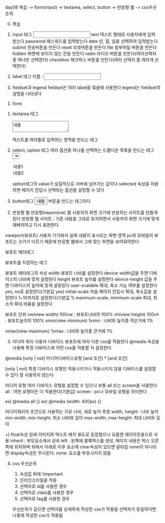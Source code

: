 day08
복습 -> form(input) -> textarea, select, button -> 반응형 웹 -> css우선순위

0. 복습

1) input 태그
   <input type ="사용할타입" />
   text 텍스트 형태로 사용자에게 입력 받는다
   password 패스워드를 입력받는다
   date 년, 월, 일을 선택하여 입력받는다
   submit 전송버튼을 만든다
   reset 리셋버튼을 만든다
   file 첨부파일 버튼을 만든다
   hidden 화면에 보이지 않는 칸을 만든다
   radio 라디오 버튼을 만든다(여러선택지 중 하나만 선택한다)
   checkbox 체크박스 버튼을 만든다(여러 선택지 중 여러개 선택한다)

2) label 태그
   <label for="name">이름 :
   <input type ="" id="name" />
   </label>

3) fieldset과 legend
   fieldset은 여러 label을 묶을때 사용한다
   legend는 fieldset의 설명을 나타낸다

1. form

1) textarea 태그
   <textarea cols ="가로너비" rows ="세로 길이">내용</textarea>
   텍스트를 여러줄로 입력하는 영역을 만드는 태그

2) select, option 태그
   여러 옵션중 하나를 선택하는 드롭다운 목록을 만드는 태그
   <select>
      <option value ="값1">내용1</option>
      <option value ="값2">내용2</option>
   </select>

   option태그의 value가 실질적으로 서버에 넘어가는 값이다
   selected 속성을 이용하면 페이지 진입시 선택되는 옵션을 설정할 수 있다

3) button태그
   <button type="submit | reset | button">내용</button>
   버튼을 만드는 태그이다

2. 반응형 웹
   반응형(reponsive) 웹
   사용자의 화면 크기에 반응하는 사이트를 만들게 된다
   반응형 웹 사이트 : 기존 내용을 그대로 유지하면서 사용자의 화면 크기에 맞게
   재배치하고 다시 표현한다

viewport(뷰포트)
사용자 기기에서 실제 내용이 표시되는 화면 영역
pc와 모바일의 뷰포트는 크기가 다르기 때문에 반응형 웹에서 그에 맞는 화면을 보여줘야한다

뷰포트 메타태그

   <meta name="viewport" content="속성1=값1, 속성2=값2,...">
   뷰포트를 지정하는 태그

뷰포트 메타태그의 속성
width
뷰포트 너비를 설정한다
device-width값을 주면 디바이스의 너비에 맞게 설정된다
height
뷰포트 높이를 설정한다
device-height 값을 주면 디바이스의 높이에 맞게 설정된다
user-scalable
확대, 축소 가능 여부를 설정한다
yes, no로 설정한다(기본값 yes)
initial-scale
처음 페이지 진입시 확대, 축소값을 설정한다
1~10까지로 설정한다(기본값 1)
maximum-scale, minimum-scale
최대, 최소의 확대 비율을 설정한다

   <meta name="viewport" content="width=device-width, initial-scale=1.0">

뷰포트 단위
vw(view width)
100vw : 뷰포트너비의 100%
vh(view height)
100vh : 뷰포트높이의 100%
vmin(view minimum)
1vmin : 너비와 높이중 작은거에 1%

vmax(view maximum)
1vmax : 너비와 높이중 큰거에 1%

3. 미디어 쿼리
   사용자 디바이스 뷰포트에 따라 다른 css를 적용한다
   @media 속성을 사용해 특정 디바이스에 어떤 css를 적용할 지 설정한다

@media [only | not] 미디어디바이스유형 [and 조건] \* [and 조건]

[only | not]
특정 디바이스 유형만 적용시키거나 적용시키지 않을 디바이스를 설정할 수 있다
잘 사용하지 않는다

미디어 유형
여러 디바이스 유형을 설정할 수 있으나 보통 all 또는 screen을 사용한다
all : 어떤 유형이든 다 적용한다(기본값)
screen : pc나 모바일 유형을 의미한다

ex) @media all {}
ex) @media (width: 400px) {}

미디어쿼리의 조건으로 사용하는 가로 너비, 세로 높이 측정
width, height : 너비 높이
min-width, min-height: 최소 너비와 길이
max-width, max-height: 최대 너비와 길이

+) float속성
원래 이미지와 텍스트 배치 용도로 등장했으나 요즘엔 레이아웃용으로 사용
inherit : 부모요소에서 상속
left : 왼쪽에 블록박스를 생성, 페이지 내용은 박스 오른쪽에 위치하며 위에서 아래로
이후 요소에 clear속성이 있으면 달라짐
none이 아니라면 display속성은 무시된다.
none: 요소를 부유시키지 않음

4. css 우선순위

   1. 속성값 뒤에 !important
   2. 인라인스타일을 적용
   3. 선택자로 id를 사용한 경우
   4. 선택자로 class를 사용한 경우
   5. 선택자로 tag를 사용한 경우

   우선순위가 같으면 선택자를 상세하게 작성한 css가 작용됨
   선택자가 동일하다면 나중에 작성한 css가 적용됨
